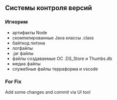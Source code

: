 ## Системы контроля версий


### Игнорим  
- артифакты Node
- скомпилированные Java классы .class
- байткод питона
- логфайлы
- .jar файлы
- файлы создаваемые ОС .DS_Store и Thumbs.db
- медиа файлы
- служебные файлы терраформа и vscode

### For Fix

Add some changes and commit via UI tool